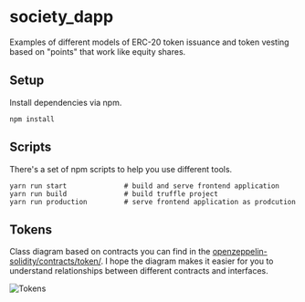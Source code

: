 # society_dapp

Examples of different models of ERC-20 token issuance and token vesting based on "points" that work like equity shares.

## Setup

Install dependencies via npm.

```
npm install
```

## Scripts

There's a set of npm scripts to help you use different tools.

```
yarn run start              # build and serve frontend application
yarn run build              # build truffle project
yarn run production         # serve frontend application as prodcution
```

## Tokens

Class diagram based on contracts you can find in the [openzeppelin-solidity/contracts/token/](https://github.com/OpenZeppelin/openzeppelin-solidity/tree/master/contracts/token). I hope the diagram makes it easier for you to understand relationships between different contracts and interfaces.

![Tokens](.public/OpenZeppelinTokens.png)
